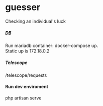 # guesser
Checking an individual's luck
 
<h5>DB</h5>
Run mariadb container: docker-compose up. </br>
Static up is 172.18.0.2 

<h5>Telescope</h5>
/telescope/requests

<h4>Run dev enviroment</h4>
php artisan serve

